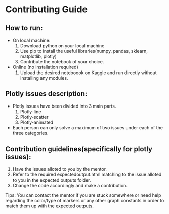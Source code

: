 # Contributing Guide

## How to run:
*  On local machine:
   1. Download python on your local machine
   2. Use pip to install the useful libraries(numpy, pandas, sklearn, matplotlib, plotly)
   3. Contribute the notebook of your choice.
*  Online (no installation required)
   1. Upload the desired noteboook on Kaggle and run directly without installing any modules.

## Plotly issues description:
* Plotly issues have been divided into 3 main parts.
  1. Plotly-line
  2. Plotly-scatter
  3. Plotly-animated
* Each person can only solve a maximum of two issues under each of the three categories. 

## Contribution guidelines(specifically for plotly issues):
1. Have the issues alloted to you by the mentor.
2. Refer to the required expectedoutput.html matching to the issue alloted to you in the expected outputs folder.
3. Change the code accordingly and make a contribution.

Tips: You can contact the mentor if you are stuck somewhere or need help regarding the color/type of markers or any other graph constants in order to match them up with the expected outputs.
